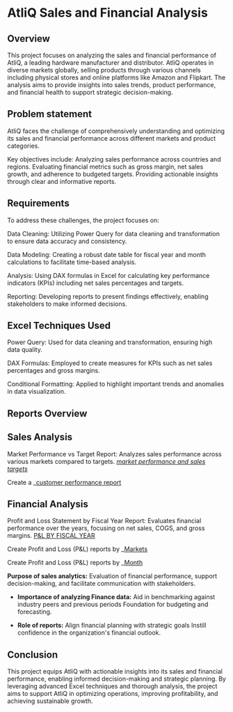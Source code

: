 
# AtliQ Sales and Financial Analysis

## Overview

This project focuses on analyzing the sales and financial performance of AtliQ, a leading hardware manufacturer and distributor. AtliQ operates in diverse markets globally, selling products through various channels including physical stores and online platforms like Amazon and Flipkart. The analysis aims to provide insights into sales trends, product performance, and financial health to support strategic decision-making.


## Problem statement

AtliQ faces the challenge of comprehensively understanding and optimizing its sales and financial performance across different markets and product categories.

 Key objectives include:
Analyzing sales performance across countries and regions.
Evaluating financial metrics such as gross margin, net sales growth, and adherence to budgeted targets.
Providing actionable insights through clear and informative reports.
## Requirements
To address these challenges, the project focuses on:

Data Cleaning: Utilizing Power Query for data cleaning and transformation to ensure data accuracy and consistency.

Data Modeling: Creating a robust date table for fiscal year and month calculations to facilitate time-based analysis.

Analysis: Using DAX formulas in Excel for calculating key performance indicators (KPIs) including net sales percentages and targets.

Reporting: Developing reports to present findings effectively, enabling stakeholders to make informed decisions.
## Excel Techniques Used

Power Query: Used for data cleaning and transformation, ensuring high data quality.

DAX Formulas: Employed to create measures for KPIs such as net sales percentages and gross margins.

Conditional Formatting: Applied to highlight important trends and anomalies in data visualization.

## Reports Overview

## Sales Analysis
Market Performance vs Target Report: Analyzes sales performance across various markets compared to targets. _[market performance and sales targets](https://github.com/Mdiha23/AtliQ-Sales-and-Financial-Performance-Analysis-/blob/main/Market%20Performance%20vs%20Target.pdf)_

Create a _[customer performance report](https://github.com/Mdiha23/AtliQ-Sales-and-Financial-Performance-Analysis-/blob/main/Customer%20Performance%20Report.pdf)


## Financial Analysis
Profit and Loss Statement by Fiscal Year Report: Evaluates financial performance over the years, focusing on net sales, COGS, and gross margins. [P&L BY FISCAL YEAR](https://github.com/KirandeepMarala/Excel-Sales_Analysis/blob/main/Customer%20Performance%20Report.pdf)

 Create Profit and Loss (P&L) reports by _[Markets](https://github.com/KirandeepMarala/Excel-Sales_Analysis/blob/main/P%26L%20Statement%20by%20Markets.pdf)

 Create Profit and Loss (P&L) reports by _[Month](https://github.com/KirandeepMarala/Excel-Sales_Analysis/blob/main/P%26L%20Statement%20by%20Markets.pdf)

 **Purpose of sales analytics:** Evaluation of financial performance, support decision-making, and facilitate communication with stakeholders.

- **Importance of analyzing Finance data:** Aid in benchmarking against industry peers and previous periods Foundation for budgeting and forecasting.

- **Role of reports:** Align financial planning with strategic goals Instill confidence in the organization's financial outlook.



## Conclusion
This project equips AtliQ with actionable insights into its sales and financial performance, enabling informed decision-making and strategic planning. By leveraging advanced Excel techniques and thorough analysis, the project aims to support AtliQ in optimizing operations, improving profitability, and achieving sustainable growth.

